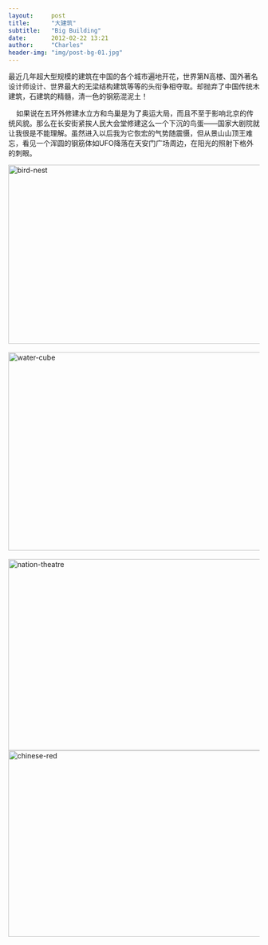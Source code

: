 ```yaml
---
layout:     post
title:      "大建筑"
subtitle:   "Big Building"
date:       2012-02-22 13:21
author:     "Charles"
header-img: "img/post-bg-01.jpg"
---
```


最近几年超大型规模的建筑在中国的各个城市遍地开花，世界第N高楼、国外著名设计师设计、世界最大的无梁结构建筑等等的头衔争相夺取。却抛弃了中国传统木建筑，石建筑的精髓，清一色的钢筋混泥土！</p>  <p>&#160;&#160;&#160; 如果说在五环外修建水立方和鸟巢是为了奥运大局，而且不至于影响北京的传统风貌。那么在长安街紧挨人民大会堂修建这么一个下沉的鸟蛋——国家大剧院就让我很是不能理解。虽然进入以后我为它恢宏的气势随震慑，但从景山山顶王难忘，看见一个浑圆的钢筋体如UFO降落在天安门广场周边，在阳光的照射下格外的刺眼。</p>  <p><a href="http://esp4u.org/wp-content/uploads/2012/02/birdnest1.jpg"><img title="bird-nest" style="border-right: 0px; border-top: 0px; display: inline; border-left: 0px; border-bottom: 0px" height="359" alt="bird-nest" src="http://esp4u.org/wp-content/uploads/2012/02/birdnest_thumb1.jpg" width="604" border="0" /></a>&#160;<a href="http://esp4u.org/wp-content/uploads/2012/02/watercube1.jpg"><img title="water-cube" style="border-right: 0px; border-top: 0px; display: inline; border-left: 0px; border-bottom: 0px" height="398" alt="water-cube" src="http://esp4u.org/wp-content/uploads/2012/02/watercube_thumb1.jpg" width="604" border="0" /></a>&#160; <a href="http://esp4u.org/wp-content/uploads/2012/02/nationtheatre1.jpg"><img title="nation-theatre" style="border-right: 0px; border-top: 0px; display: inline; border-left: 0px; border-bottom: 0px" height="384" alt="nation-theatre" src="http://esp4u.org/wp-content/uploads/2012/02/nationtheatre_thumb1.jpg" width="604" border="0" /></a> <a href="http://esp4u.org/wp-content/uploads/2012/02/chinesered1.jpg"><img title="chinese-red" style="border-right: 0px; border-top: 0px; display: inline; border-left: 0px; border-bottom: 0px" height="374" alt="chinese-red" src="http://esp4u.org/wp-content/uploads/2012/02/chinesered_thumb1.jpg" width="604" border="0" /></a></p>